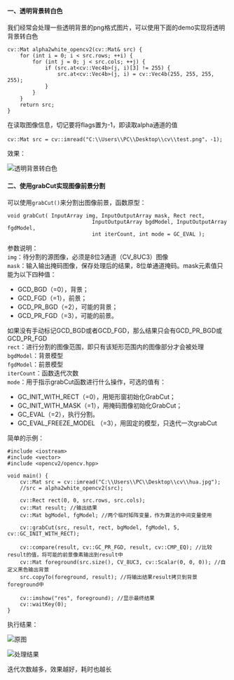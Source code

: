#### 一、透明背景转白色
我们经常会处理一些透明背景的png格式图片，可以使用下面的demo实现将透明背景转白色
```
cv::Mat alpha2white_opencv2(cv::Mat& src) {
    for (int i = 0; i < src.rows; ++i) {
        for (int j = 0; j < src.cols; ++j) {
            if (src.at<cv::Vec4b>(j, i)[3] != 255) {
                src.at<cv::Vec4b>(j, i) = cv::Vec4b(255, 255, 255, 255);
            }
        }
    }
    return src;
}
```
在读取图像信息，切记要将flags置为-1，即读取alpha通道的值
```
cv::Mat src = cv::imread("C:\\Users\\PC\\Desktop\\cv\\test.png"，-1);
```
效果：

![透明背景转白色](https://upload-images.jianshu.io/upload_images/22192996-eb64afda8017f25b.png?imageMogr2/auto-orient/strip%7CimageView2/2/w/1240)

#### 二、使用grabCut实现图像前景分割
可以使用`grabCut()`来分割出图像前景，函数原型：
```
void grabCut( InputArray img, InputOutputArray mask, Rect rect,
                           InputOutputArray bgdModel, InputOutputArray fgdModel,
                           int iterCount, int mode = GC_EVAL );
```
参数说明：  
`img`：待分割的源图像，必须是8位3通道（CV_8UC3）图像  
`mask`：输入输出掩码图像，保存处理后的结果，8位单通道掩码。mask元素值只能为以下四种值：  
- GCD_BGD（=0），背景；
- GCD_FGD（=1），前景；
- GCD_PR_BGD（=2），可能的背景；
- GCD_PR_FGD（=3），可能的前景。

如果没有手动标记GCD_BGD或者GCD_FGD，那么结果只会有GCD_PR_BGD或GCD_PR_FGD  
`rect`：进行分割的图像范围，即只有该矩形范围内的图像部分才会被处理  
`bgdModel`：背景模型  
`fgdModel`：前景模型  
`iterCount`：函数迭代次数  
`mode`：用于指示grabCut函数进行什么操作，可选的值有：  
- GC_INIT_WITH_RECT（=0），用矩形窗初始化GrabCut；
- GC_INIT_WITH_MASK（=1），用掩码图像初始化GrabCut；
- GC_EVAL（=2），执行分割。
- GC_EVAL_FREEZE_MODEL （=3），用固定的模型，只迭代一次grabCut

简单的示例：
```
#include <iostream>
#include <vector>
#include <opencv2/opencv.hpp>

void main() {
    cv::Mat src = cv::imread("C:\\Users\\PC\\Desktop\\cv\\hua.jpg");
    //src = alpha2white_opencv2(src);

    cv::Rect rect(0, 0, src.rows, src.cols);
    cv::Mat result; //输出结果
    cv::Mat bgModel, fgModel; //两个临时矩阵变量，作为算法的中间变量使用

    cv::grabCut(src, result, rect, bgModel, fgModel, 5, cv::GC_INIT_WITH_RECT);
    
    cv::compare(result, cv::GC_PR_FGD, result, cv::CMP_EQ); //比较result的值，将可能的前景像素输出到result中
    cv::Mat foreground(src.size(), CV_8UC3, cv::Scalar(0, 0, 0)); //自定义黑色输出背景
    src.copyTo(foreground, result); //将输出结果result拷贝到背景foreground中
    
    cv::imshow("res", foreground); //显示最终结果
    cv::waitKey(0);
}
```
执行结果：

![原图](https://upload-images.jianshu.io/upload_images/22192996-7795be8315769465.png?imageMogr2/auto-orient/strip%7CimageView2/2/w/1240)

![处理结果](https://upload-images.jianshu.io/upload_images/22192996-b02233aaf8bc9f08.png?imageMogr2/auto-orient/strip%7CimageView2/2/w/1240)

迭代次数越多，效果越好，耗时也越长